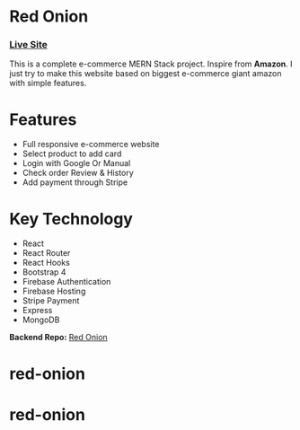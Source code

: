 # Red Onion
### [Live Site](https://red-onion-simple-restaurant.web.app/) 
This is a complete e-commerce MERN Stack project. Inspire from **Amazon**. I just try to make this website based on biggest e-commerce giant amazon with simple features.

# Features 
- Full responsive e-commerce website 
- Select product to add card
- Login with Google Or Manual
- Check order Review & History 
- Add payment through Stripe 

# Key Technology 
- React 
- React Router
- React Hooks
- Bootstrap 4
- Firebase Authentication
- Firebase Hosting
- Stripe Payment
- Express
- MongoDB

**Backend Repo:** [Red Onion](https://github.com/mdmaruf43/red-onion-server)
# red-onion
# red-onion
